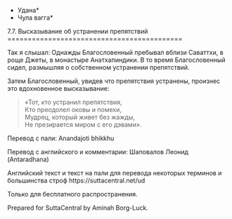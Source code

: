 * Удана*
* Чула вагга*

7\.7\. Высказывание об устранении препятствий
\=\=\=\=\=\=\=\=\=\=\=\=\=\=\=\=\=\=\=\=\=\=\=\=\=\=\=\=\=\=\=\=\=\=\=\=\=\=\=\=\=\=\=

Так я слышал: Однажды Благословенный пребывал вблизи Саваттхи, в роще Джеты, в монастыре Анатхапиндики\. В то время Благословенный сидел, размышляя о собственном устранении препятствий\.

Затем Благословенный, увидев что препятствия устранены, произнес это вдохновенное высказывание:

> «Тот, кто устранил препятствия,  
> Кто преодолел оковы и помехи,  
> Мудрец, который живет без жажды,  
> Не презирается миром c его дэвами»\.

Перевод с пали: Anandajoti bhikkhu

Перевод с английского и комментарии: Шаповалов Леонид \(Antaradhana\)

Английский текст и текст на пали для перевода некоторых терминов и большинства строф https://suttacentral\.net/ud

  

Только для бесплатного распространения\.

  

Prepared for SuttaCentral by Aminah Borg\-Luck\.